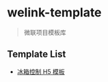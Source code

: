 # welink-template

> 微联项目模板库

## Template List

- [冰箱控制 H5 模板](https://github.com/jd-smart-fe/welink-template/tree/master/fridge-template)


